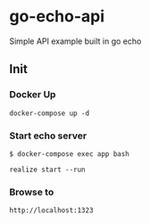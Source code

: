 # go-echo-api
Simple API example built in go echo

## Init

### Docker Up

```
docker-compose up -d
```

### Start echo server

```
$ docker-compose exec app bash

realize start --run
```

### Browse to
```
http://localhost:1323
```
